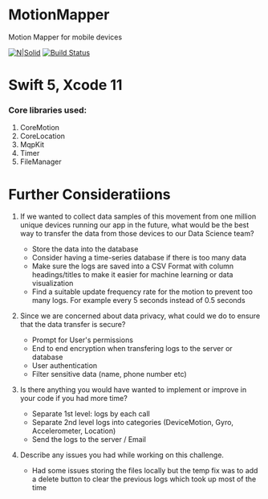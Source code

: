 # MotionMapper
Motion Mapper for mobile devices

[![N|Solid](https://cldup.com/dTxpPi9lDf.thumb.png)](https://nodesource.com/products/nsolid)
[![Build Status](https://travis-ci.org/joemccann/dillinger.svg?branch=master)](https://travis-ci.org/joemccann/dillinger)

# Swift 5, Xcode 11 
### Core libraries used:
1. CoreMotion
2. CoreLocation
3. MqpKit
4. Timer
5. FileManager

# Further Consideratiions
1. If we wanted to collect data samples of this movement from one million unique devices running our app in the future, what would be the best way to transfer the data from those devices to our Data Science team? 

    - Store the data into the database 
    - Consider having a time-series database if there is too many data
    - Make sure the logs are saved into a CSV Format with column headings/titles to make it easier for machine learning or data visualization
    - Find a suitable update frequency rate for the motion to prevent too many logs. For example every 5 seconds instead of 0.5 seconds

2. Since we are concerned about data privacy, what could we do to ensure that the data transfer is secure?

    - Prompt for User's permissions
    - End to end encryption when transfering logs to the server or database
    - User authentication
    - Filter sensitive data (name, phone number etc)

3. Is there anything you would have wanted to implement or improve in your code if you had more time?

    - Separate 1st level: logs by each call
    - Separate 2nd level logs into categories (DeviceMotion, Gyro, Accelerometer, Location)
    - Send the logs to the server / Email

4. Describe any issues you had while working on this challenge. 

    - Had some issues storing the files locally but the temp fix was to add a delete button to clear the previous logs which took up most of the time


